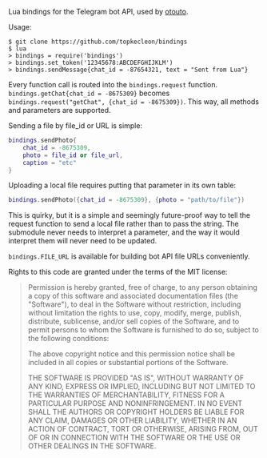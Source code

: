 Lua bindings for the Telegram bot API, used by
[otouto](https://github.com/topkecleon/otouto).

Usage:

```
$ git clone https://github.com/topkecleon/bindings
$ lua
> bindings = require('bindings')
> bindings.set_token('12345678:ABCDEFGHIJKLM')
> bindings.sendMessage{chat_id = -87654321, text = "Sent from Lua"}
```

Every function call is routed into the `bindings.request` function.
`bindings.getChat{chat_id = -8675309}` becomes
`bindings.request("getChat", {chat_id = -8675309})`. This way, all methods and
parameters are supported.

Sending a file by file_id or URL is simple:

```lua
bindings.sendPhoto{
    chat_id = -8675309,
    photo = file_id or file_url,
    caption = "etc"
}
```

Uploading a local file requires putting that parameter in its own table:

```lua
bindings.sendPhoto({chat_id = -8675309}, {photo = "path/to/file"})
```

This is quirky, but it is a simple and seemingly future-proof way to tell the
request function to send a local file rather than to pass the string. The
submodule never needs to interpret a parameter, and the way it would interpret
them will never need to be updated.

`bindings.FILE_URL` is available for building bot API file URLs conveniently.

Rights to this code are granted under the terms of the MIT license:

>Permission is hereby granted, free of charge, to any person obtaining a copy
>of this software and associated documentation files (the "Software"), to deal
>in the Software without restriction, including without limitation the rights
>to use, copy, modify, merge, publish, distribute, sublicense, and/or sell
>copies of the Software, and to permit persons to whom the Software is
>furnished to do so, subject to the following conditions:
>
>The above copyright notice and this permission notice shall be included in all
>copies or substantial portions of the Software.
>
>THE SOFTWARE IS PROVIDED "AS IS", WITHOUT WARRANTY OF ANY KIND, EXPRESS OR
>IMPLIED, INCLUDING BUT NOT LIMITED TO THE WARRANTIES OF MERCHANTABILITY,
>FITNESS FOR A PARTICULAR PURPOSE AND NONINFRINGEMENT. IN NO EVENT SHALL THE
>AUTHORS OR COPYRIGHT HOLDERS BE LIABLE FOR ANY CLAIM, DAMAGES OR OTHER
>LIABILITY, WHETHER IN AN ACTION OF CONTRACT, TORT OR OTHERWISE, ARISING FROM,
>OUT OF OR IN CONNECTION WITH THE SOFTWARE OR THE USE OR OTHER DEALINGS IN THE
>SOFTWARE.
